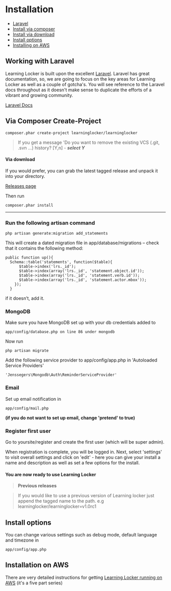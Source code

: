 Installation
============

- [Laravel](#laravel)
- [Install via composer](#install-composer)
- [Install via download](#install-composer_download)
- [Install options](#options)
- [Installing on AWS](#aws)

## Working with Laravel

Learning Locker is built upon the excellent [Laravel](http://laravel.com). Laravel has great documentation, so, we are going to focus on the 
key areas for Learning Locker as well as a couple of gotcha's. You will see reference to the Laravel docs throughout as it doesn't make
sense to duplicate the efforts of a vibrant and growing community.

[Laravel Docs](http://laravel.com/docs)

## Via Composer Create-Project

    composer.phar create-project learninglocker/learninglocker

> If you get a message 'Do you want to remove the existing VCS (.git, .svn ...) history? [Y,n] - ***select Y***


#### Via download

If you would prefer, you can grab the latest tagged release and unpack it into your directory. 

[Releases page](https://github.com/LearningLocker/learninglocker/releases)

Then run

    composer.phar install

***

### Run the following artisan command 

    php artisan generate:migration add_statements

This will create a dated migration file in app/database/migrations – check that it contains the following method:

    public function up(){
      Schema::table('statements', function($table){
          $table->index('lrs._id');
          $table->index(array('lrs._id', 'statement.object.id'));
          $table->index(array('lrs._id', 'statement.verb.id'));
          $table->index(array('lrs._id', 'statement.actor.mbox'));
        });
      }

if it doesn’t, add it.

### MongoDB

Make sure you have MongoDB set up with your db credentials added to 

    app/config/database.php on line 86 under mongodb 

Now run

    php artisan migrate

Add the following service provider to app/config/app.php in 'Autoloaded Service Providers'

    'Jenssegers\Mongodb\Auth\ReminderServiceProvider'

### Email

Set up email notification in 

    app/config/mail.php 

**(if you do not want to set up email, change 'pretend' to true)**


### Register first user

Go to yoursite/register and create the first user (which will be super admin). 

When registration is complete, you will be logged in. Next, select 'settings' to visit overall settings and click on 'edit' - here you can give your install a name and description as well as set a few options for the install.

#### You are now ready to use Learning Locker

> **Previous releases**

> If you would like to use a previous version of Learning locker just append the tagged name to the path. e.g learninglocker/learninglocker=v1.0rc1

## Install options

You can change various settings such as debug mode, default language and timezone in 
    
    app/config/app.php

## Installation on AWS

There are very detailed instructions for getting [Learning Locker running on AWS](http://cloudboffins.com/advanced-projects/learning-locker-lrs-free-server-part-1/) (it's a five part series)
